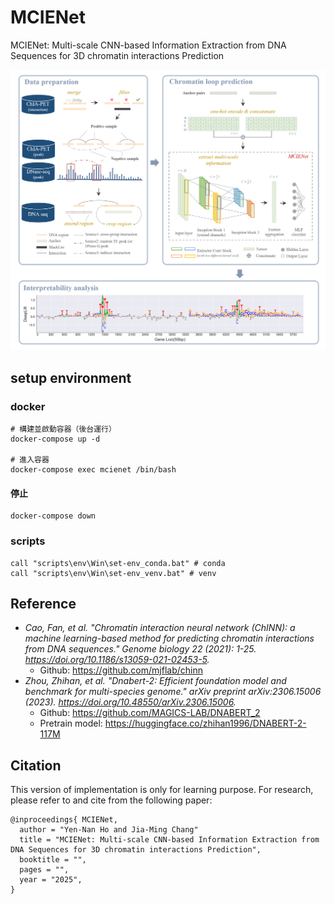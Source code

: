 # MCIENet
MCIENet: Multi-scale CNN-based Information Extraction from DNA Sequences for 3D chromatin interactions Prediction

![](figures/fig1-a_Workflow.png)

## setup environment
### docker
```shell
# 構建並啟動容器（後台運行）
docker-compose up -d

# 進入容器
docker-compose exec mcienet /bin/bash
```

#### 停止
```shell
docker-compose down
```

### scripts
```shell
call "scripts\env\Win\set-env_conda.bat" # conda
call "scripts\env\Win\set-env_venv.bat" # venv
```


## Reference
- _Cao, Fan, et al. "Chromatin interaction neural network (ChINN): a machine learning-based method for predicting chromatin interactions from DNA sequences." Genome biology 22 (2021): 1-25. https://doi.org/10.1186/s13059-021-02453-5._
  - Github: https://github.com/mjflab/chinn
- _Zhou, Zhihan, et al. "Dnabert-2: Efficient foundation model and benchmark for multi-species genome." arXiv preprint arXiv:2306.15006 (2023). https://doi.org/10.48550/arXiv.2306.15006._
  - Github: https://github.com/MAGICS-LAB/DNABERT_2
  - Pretrain model: https://huggingface.co/zhihan1996/DNABERT-2-117M

## Citation

This version of implementation is only for learning purpose. For research, please refer to  and  cite from the following paper:
```
@inproceedings{ MCIENet,
  author = "Yen-Nan Ho and Jia-Ming Chang"
  title = "MCIENet: Multi-scale CNN-based Information Extraction from DNA Sequences for 3D chromatin interactions Prediction",
  booktitle = "",
  pages = "",
  year = "2025",
}
```
